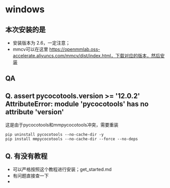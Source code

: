 

# windows

## 本次安装的是

* 安装版本为 2.6，一定注意；
* mmcv可以在这里 https://openmmlab.oss-accelerate.aliyuncs.com/mmcv/dist/index.html，下载对应的版本，然后安装

## QA

##     Q. assert pycocotools.__version__ >= '12.0.2' AttributeError: module 'pycocotools' has no attribute '__version__'

这是由于pycocotools和mmpycocotools冲突，需要重装

```
pip uninstall pycocotools --no-cache-dir -y
pip install mmpycocotools --no-cache-dir --force --no-deps
```

## Q. 有没有教程

* 可以严格按照这个教程进行安装；get_started.md
* 有问题直接查一下
* 
